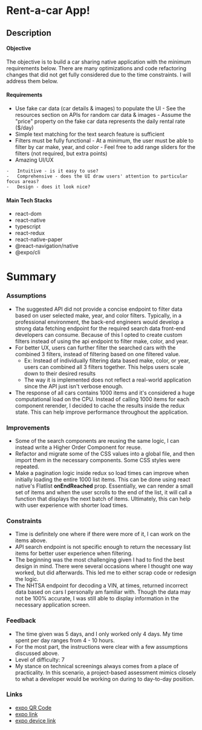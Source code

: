 # Rent-a-car App!
## Description
#### Objective
The objective is to build a car sharing native application with the minimum requirements below. There are many optimizations and code refactoring changes that did not get fully considered due to the time constraints. I will address them below.
#### Requirements
 -   Use fake car data (car details & images) to populate the UI
    -   See the resources section on APIs for random car data & images
    -   Assume the "price" property on the fake car data represents the daily rental rate ($/day)
 -   Simple text matching for the text search feature is sufficient
 -   Filters must be fully functional
    -   At a minimum, the user must be able to filter by car make, year, and color
    -   Feel free to add range sliders for the filters (not required, but extra points)
 -   Amazing UI/UX
    
    -   Intuitive - is it easy to use?
    -   Comprehensive - does the UI draw users' attention to particular focus areas?
    -   Design - does it look nice?
#### Main Tech Stacks
 - react-dom
 - react-native
 - typescript
 - react-redux
 - react-native-paper
 - @react-navigation/native
 - @expo/cli

# Summary

### Assumptions
 - The suggested API did not provide a concise endpoint to filter data based on user selected make, year, and color filters. Typically, in a professional environment, the back-end engineers would develop a strong data fetching endpoint for the required search data front-end developers can consume. Because of this I opted to create custom filters instead of using the api endpoint to filter make, color, and year.
- For better UX, users can further filter the searched cars with the combined 3 filters, instead of filtering based on one filtered value. 
	- Ex: Instead of individually filtering data based make, color, or year, users can combined all 3 filters together. This helps users scale down to their desired results
	- The way it is implemented does not reflect a real-world application since the API just isn't verbose enough.
- The response of all cars contains 1000 items and it's considered a huge computational load on the CPU. Instead of calling 1000 items for each component rerender, I decided to cache the results inside the redux state. This can help improve performance throughout the application.

### Improvements
- Some of the search components are reusing the same logic, I can instead write a Higher Order Component for reuse. 
- Refactor and migrate some of the CSS values into a global file, and then import them in the necessary components. Some CSS styles were repeated.
- Make a pagination logic inside redux so load times can improve when initially loading the entire 1000 list items. This can be done using react native's Flatlist **onEndReached** prop. Essentially, we can render a small set of items and when the user scrolls to the end of the list, it will call a function that displays the next batch of items. Ultimately, this can help with user experience with shorter load times.

### Constraints
- Time is definitely one where if there were more of it, I can work on the items above.
- API search endpoint is not specific enough to return the necessary list items for better user experience when filtering.
- The beginning was the most challenging given I had to find the best design in mind. There were several occasions where I thought one way worked, but did afterwards. This led me to either scrap code or redesign the logic.
- The NHTSA endpoint for decoding a VIN, at times, returned incorrect data based on cars I personally am familiar with. Though the data may not be 100% accurate, I was still able to display information in the necessary application screen.

### Feedback
- The time given was 5 days, and I only worked only 4 days. My time spent per day ranges from 4 - 10 hours.
- For the most part, the instructions were clear with a few assumptions discussed above.
- Level of difficulty: 7
- My stance on technical screenings always comes from a place of practicality. In this scenario, a project-based assessment mimics closely to what a developer would be working on during to day-to-day position.

### Links
- [expo QR Code](https://qr.expo.dev/expo-go?owner=flashcabaja64&slug=rent-a-car&releaseChannel=default&host=exp.host)
- [expo link](https://expo.dev/@flashcabaja64/rent-a-car?serviceType=classic&distribution=expo-go)
- [expo device link](exp://exp.host/@flashcabaja64/rent-a-car?release-channel=default)

